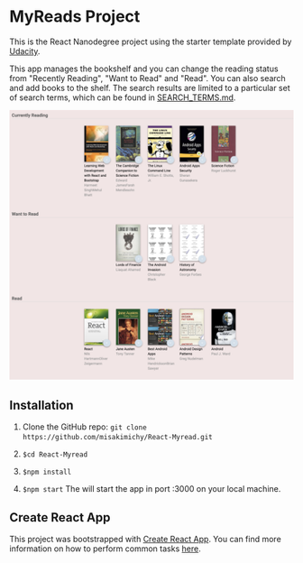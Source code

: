 # MyReads Project

This is the React Nanodegree project using the starter template provided by [Udacity](https://github.com/udacity/reactnd-project-myreads-starter).

This app manages the bookshelf and you can change the reading status from "Recently Reading", "Want to Read" and "Read".
You can also search and add books to the shelf. The search results are limited to a particular set of search terms, which can be found in [SEARCH_TERMS.md](SEARCH_TERMS.md).

![alt screenshot of the bookshelf](src/image/screenshot.png)

## Installation

1. Clone the GitHub repo:
   `git clone https://github.com/misakimichy/React-Myread.git`

2. `$cd React-Myread`

3. `$npm install`

4. `$npm start`
   The will start the app in port :3000 on your local machine.

## Create React App

This project was bootstrapped with [Create React App](https://github.com/facebookincubator/create-react-app). You can find more information on how to perform common tasks [here](https://github.com/facebookincubator/create-react-app/blob/master/packages/react-scripts/template/README.md).
